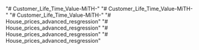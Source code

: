 "# Customer_Life_Time_Value-MiTH-" 
"# Customer_Life_Time_Value-MiTH-" 
"# Customer_Life_Time_Value-MiTH-" 
"# House_prices_advanced_resgression" 
"# House_prices_advanced_resgression" 
"# House_prices_advanced_resgression" 
"# House_prices_advanced_resgression" 
